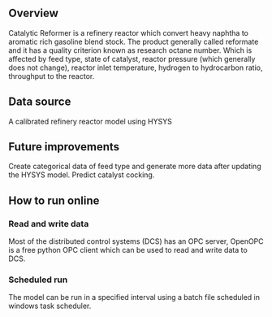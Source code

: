 
## Overview
Catalytic Reformer is a refinery reactor which convert heavy naphtha to aromatic rich gasoline blend stock. The product generally called reformate and it has a quality criterion known as research octane number. Which is affected by feed type, state of catalyst, reactor pressure (which generally does not change), reactor inlet temperature, hydrogen to hydrocarbon ratio, throughput to the reactor.
## Data source
A calibrated refinery reactor model using HYSYS
## Future improvements
Create categorical data of feed type and generate more data after updating the HYSYS model.
Predict catalyst cocking.
## How to run online
### Read and write data
Most of the distributed control systems (DCS) has an OPC server, OpenOPC is a free python OPC client which can be used to read and write data to DCS.
### Scheduled run
The model can be run in a specified interval using a batch file scheduled in windows task scheduler.

